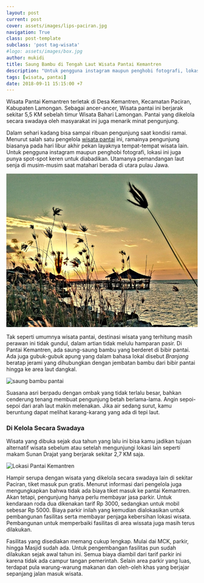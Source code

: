 ```yaml
---
layout: post
current: post
cover: assets/images/lips-paciran.jpg
navigation: True
class: post-template
subclass: 'post tag-wisata'
#logo: assets/images/box.jpg
author: mukidi
title: Saung Bambu di Tengah Laut Wisata Pantai Kemantren
description: "Untuk pengguna instagram maupun penghobi fotografi, lokasi ini juga punya spot-spot keren untuk diabadikan. Utamanya pemandangan laut senja di musim-musim saat matahari berada di utara pulau Jawa"
tags: [wisata, pantai]
date: 2018-09-11 15:15:00 +7
---
```


Wisata Pantai Kemantren terletak di Desa Kemantren, Kecamatan Paciran, Kabupaten Lamongan. Sebagai ancer-ancer, Wisata pantai ini berjarak sekitar 5,5 KM sebelah timur Wisata Bahari Lamongan. Pantai yang dikelola secara swadaya oleh masyarakat ini juga menarik minat pengunjung.

Dalam sehari kadang bisa sampai ribuan pengunjung saat kondisi ramai. Menurut salah satu pengelola [wisata pantai](tag/wisata) ini, ramainya pengunjung biasanya pada hari libur akhir pekan layaknya tempat-tempat wisata lain. Untuk pengguna instagram maupun penghobi fotografi, lokasi ini juga punya spot-spot keren untuk diabadikan. Utamanya pemandangan laut senja di musim-musim saat matahari berada di utara pulau Jawa.

![sunset di pantai kemantren](assets/images/sunset-kemantren.jpg)

Tak seperti umumnya wisata pantai, destinasi wisata yang terhitung masih perawan ini tidak gundul, dalam artian tidak melulu hamparan pasir. Di Pantai Kemantren, ada saung-saung bambu yang berderet di bibir pantai. Ada juga gubuk-gubuk apung yang dalam bahasa lokal disebut _Branjang_ beratap jerami yang dihubungkan dengan jembatan bambu dari bibir pantai hingga ke area laut dangkal. 

![saung bambu pantai](https://lh5.googleusercontent.com/p/AF1QipP8HrfxvizlBd6XMhck0hVZyr1esnutKr6TFc6N=w900-h470-c)

Suasana asri berpadu dengan ombak yang tidak terlalu besar, bahkan cenderung tenang membuat pengunjung betah berlama-lama. Angin sepoi-sepoi dari arah laut makin melenakan. Jika air sedang surut, kamu beruntung dapat melihat karang-karang yang ada di tepi laut.

### Di Kelola Secara Swadaya

Wisata yang dibuka sejak dua tahun yang lalu ini bisa kamu jadikan tujuan alternatif wisata sebelum atau setelah mengunjungi lokasi lain seperti makam Sunan Drajat yang berjarak sekitar 2,7 KM saja.

![Lokasi Pantai Kemantren](assets/image/pantai-kemantren-sunan-drajat.jpg)

Hampir serupa dengan wisata yang dikelola secara swadaya lain di sekitar Paciran, tiket masuk pun gratis. Menurut informasi dari pengelola juga mengungkapkan bahwa tidak ada biaya tiket masuk ke pantai Kemantren. Akan tetapi, pengunjung hanya perlu membayar jasa parkir. Untuk kendaraan roda dua dikenakan tarif Rp 3000, sedangkan untuk mobil sebesar Rp 5000. Biaya parkir inilah yang kemudian dialokasikan untuk pembangunan fasilitas serta membayar penjaga kebersihan lokasi wisata. Pembangunan untuk memperbaiki fasilitas di area wissata juga masih terus dilakukan. 

Fasilitas yang disediakan memang cukup lengkap. Mulai dai MCK, parkir, hingga Masjid sudah ada. Untuk pengembangan fasilitas pun sudah dilakukan sejak awal tahun ini. Semua biaya diambil dari tarif parkir ini karena tidak ada campur tangan pemerintah. Selain area parkir yang luas, terdapat pula warung-warung makanan dan oleh-oleh khas yang berjajar sepanjang jalan masuk wisata.